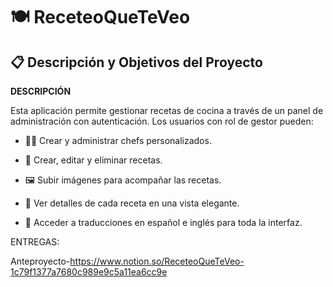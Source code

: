 # 🍽️ ReceteoQueTeVeo

## 📋 Descripción y Objetivos del Proyecto

**DESCRIPCIÓN**

Esta aplicación permite gestionar recetas de cocina a través de un panel de administración con autenticación. Los usuarios con rol de gestor pueden:

- 👨‍🍳 Crear y administrar chefs personalizados.
  
- 📖 Crear, editar y eliminar recetas.
  
- 🖼️ Subir imágenes para acompañar las recetas.
  
- 🔎 Ver detalles de cada receta en una vista elegante.

- 💬 Acceder a traducciones en español e inglés para toda la interfaz.

ENTREGAS:

Anteproyecto-https://www.notion.so/ReceteoQueTeVeo-1c79f1377a7680c989e9c5a11ea6cc9e
